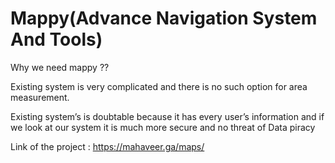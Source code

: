 # Mappy(Advance Navigation System And Tools)


Why we need mappy ??


Existing system is very complicated and there is no such option for area measurement.

Existing system’s is doubtable because it has every user’s information and if we look at our system it is much more secure and no threat of Data piracy


Link of the project : https://mahaveer.ga/maps/
